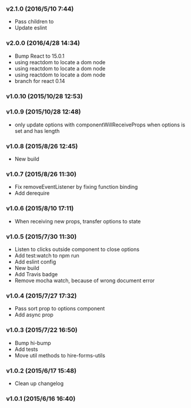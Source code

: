 ### v2.1.0	(2016/5/10 7:44)
* Pass children to <Options />
* Update eslint

### v2.0.0	(2016/4/28 14:34)
* Bump React to 15.0.1
* using reactdom to locate a dom node
* using reactdom to locate a dom node
* using reactdom to locate a dom node
* branch for react 0.14

### v1.0.10	(2015/10/28 12:53)


### v1.0.9	(2015/10/28 12:48)
* only update options with componentWillReceiveProps when options is set and has length

### v1.0.8	(2015/8/26 12:45)
* New build

### v1.0.7	(2015/8/26 11:30)
* Fix removeEventListener by fixing function binding
* Add derequire

### v1.0.6	(2015/8/10 17:11)
* When receiving new props, transfer options to state

### v1.0.5	(2015/7/30 11:30)
* Listen to clicks outside component to close options
* Add test:watch to npm run
* Add eslint config
* New build
* Add Travis badge
* Remove mocha watch, because of wrong document error

### v1.0.4	(2015/7/27 17:32)
* Pass sort prop to options component
* Add async prop

### v1.0.3	(2015/7/22 16:50)
* Bump hi-bump
* Add tests
* Move util methods to hire-forms-utils

### v1.0.2	(2015/6/17 15:48)
* Clean up changelog

### v1.0.1	(2015/6/16 16:40)